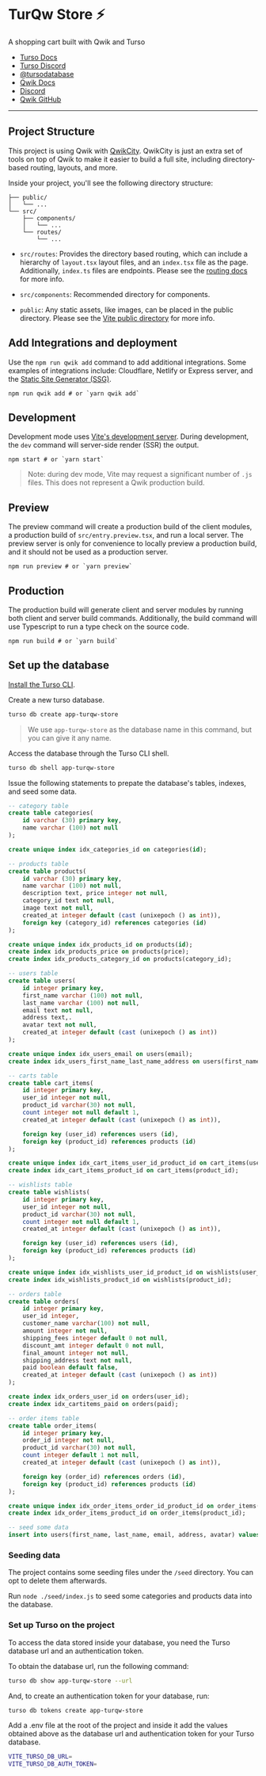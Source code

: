 # TurQw Store ⚡️

A shopping cart built with Qwik and Turso

- [Turso Docs]
- [Turso Discord]
- [@tursodatabase]
- [Qwik Docs]
- [Discord]
- [Qwik GitHub]

---

## Project Structure

This project is using Qwik with
[QwikCity]. QwikCity is just an
extra set of tools on top of Qwik to make it easier to build a full site,
including directory-based routing, layouts, and more.

Inside your project, you'll see the following directory structure:

```
├── public/
│   └── ...
└── src/
    ├── components/
    │   └── ...
    └── routes/
        └── ...
```

- `src/routes`: Provides the directory based routing, which can include a
  hierarchy of `layout.tsx` layout files, and an `index.tsx` file as the page.
  Additionally, `index.ts` files are endpoints. Please see the [routing
docs] for more info.

- `src/components`: Recommended directory for components.

- `public`: Any static assets, like images, can be placed in the public
  directory. Please see the [Vite public
  directory] for more
  info.

## Add Integrations and deployment

Use the `npm run qwik add` command to add additional integrations. Some examples of
integrations include: Cloudflare, Netlify or Express server, and the [Static
Site Generator
(SSG)].

```shell
npm run qwik add # or `yarn qwik add`
```

## Development

Development mode uses [Vite's development server]. During
development, the `dev` command will server-side render (SSR) the output.

```shell
npm start # or `yarn start`
```

> Note: during dev mode, Vite may request a significant number of `.js` files.
> This does not represent a Qwik production build.

## Preview

The preview command will create a production build of the client modules, a
production build of `src/entry.preview.tsx`, and run a local server. The preview
server is only for convenience to locally preview a production build, and it
should not be used as a production server.

```shell
npm run preview # or `yarn preview`
```

## Production

The production build will generate client and server modules by running both
client and server build commands. Additionally, the build command will use
Typescript to run a type check on the source code.

```shell
npm run build # or `yarn build`
```

## Set up the database

[Install the Turso CLI].

Create a new turso database.

```sh
turso db create app-turqw-store
```

> We use `app-turqw-store` as the database name in this command, but you can
> give it any name.

Access the database through the Turso CLI shell.

```sh
turso db shell app-turqw-store
```

Issue the following statements to prepate the database's tables, indexes, and
seed some data.

```sql
-- category table
create table categories(
	id varchar (30) primary key,
	name varchar (100) not null
);

create unique index idx_categories_id on categories(id);

-- products table
create table products(
	id varchar (30) primary key,
	name varchar (100) not null,
	description text, price integer not null,
	category_id text not null,
	image text not null,
	created_at integer default (cast (unixepoch () as int)),
	foreign key (category_id) references categories (id)
);

create unique index idx_products_id on products(id);
create index idx_products_price on products(price);
create index idx_products_category_id on products(category_id);

-- users table 
create table users(
	id integer primary key,
	first_name varchar (100) not null,
	last_name varchar (100) not null,
	email text not null,
	address text,.
	avatar text not null,
	created_at integer default (cast (unixepoch () as int))
);

create unique index idx_users_email on users(email);
create index idx_users_first_name_last_name_address on users(first_name, last_name, address);

-- carts table
create table cart_items(
	id integer primary key,
	user_id integer not null,
	product_id varchar(30) not null,
	count integer not null default 1,
	created_at integer default (cast (unixepoch () as int)),

	foreign key (user_id) references users (id),
	foreign key (product_id) references products (id)
);

create unique index idx_cart_items_user_id_product_id on cart_items(user_id, product_id);
create index idx_cart_items_product_id on cart_items(product_id);

-- wishlists table
create table wishlists(
	id integer primary key,
	user_id integer not null,
	product_id varchar(30) not null,
	count integer not null default 1,
	created_at integer default (cast (unixepoch () as int)),

	foreign key (user_id) references users (id),
	foreign key (product_id) references products (id)
);

create unique index idx_wishlists_user_id_product_id on wishlists(user_id, product_id);
create index idx_wishlists_product_id on wishlists(product_id);

-- orders table
create table orders(
	id integer primary key,
	user_id integer,
	customer_name varchar(100) not null,
	amount integer not null,
	shipping_fees integer default 0 not null,
	discount_amt integer default 0 not null,
	final_amount integer not null,
	shipping_address text not null,
	paid boolean default false,
	created_at integer default (cast (unixepoch () as int))
);

create index idx_orders_user_id on orders(user_id);
create index idx_cartitems_paid on orders(paid);

-- order items table
create table order_items(
	id integer primary key,
	order_id integer not null,
	product_id varchar(30) not null,
	count integer default 1 not null,
	created_at integer default (cast (unixepoch () as int)),

	foreign key (order_id) references orders (id),
	foreign key (product_id) references products (id)
);

create unique index idx_order_items_order_id_product_id on order_items(order_id, product_id);
create index idx_order_items_product_id on order_items(product_id);

-- seed some data
insert into users(first_name, last_name, email, address, avatar) values("Iku", "Turso", "turso@iku.mail", "Salt water swamp", "https://res.cloudinary.com/djx5h4cjt/image/upload/chiselstrike-assets/Turso-Symbol-Blue.jpg");
```

### Seeding data

The project contains some seeding files under the `/seed` directory. You can opt to delete them afterwards.

Run `node ./seed/index.js` to seed some categories and products data into the
database.

### Set up Turso on the project

To access the data stored inside your database, you need the Turso database url
and an authentication token.

To obtain the database url, run the following command:

```sh
turso db show app-turqw-store --url
```

And, to create an authentication token for your database, run:

```sh
turso db tokens create app-turqw-store
```

Add a .env file at the root of the project and inside it add the values obtained
above as the database url and authentication token for your Turso database.

```sh
VITE_TURSO_DB_URL=
VITE_TURSO_DB_AUTH_TOKEN=
```


[Turso Docs]:https://docs.turso.tech/
[Turso Discord]:https://docs.turso.tech/
[@tursodatabase]:https://twitter.com/tursodatabase
[Qwik Docs]:https://qwik.builder.io/
[Discord]:https://qwik.builder.io/chat
[Qwik GitHub]:https://github.com/BuilderIO/qwik
[QwikCity]:https://qwik.builder.io/qwikcity/overview/
[routing docs]:https://qwik.builder.io/qwikcity/routing/overview/
[Vite public directory]:https://vitejs.dev/guide/assets.html#the-public-directory
[Static Site Generator (SSG)]:https://qwik.builder.io/qwikcity/guides/static-site-generation/
[Vite's development server]:https://vitejs.dev/
[Install the Turso CLI]:https://docs.turso.tech/reference/turso-cli#installation